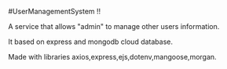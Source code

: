 #UserManagementSystem !!
 
 A service that allows "admin" to manage other users information.
 
 It based on express and mongodb cloud database. 
 
 Made with libraries axios,express,ejs,dotenv,mangoose,morgan.
